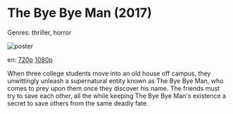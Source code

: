 # The Bye Bye Man (2017)

Genres: thriller, horror

![poster](http://image.tmdb.org/t/p/w500/bape74Eeli5NJ6x4UKuUr604xXh.jpg)

en:
  [720p](magnet:?xt=urn:btih:BBF4273CE66AFF2690A125B1DC1DC3D0E310926E&tr=udp://glotorrents.pw:6969/announce&tr=udp://tracker.opentrackr.org:1337/announce&tr=udp://torrent.gresille.org:80/announce&tr=udp://tracker.openbittorrent.com:80&tr=udp://tracker.coppersurfer.tk:6969&tr=udp://tracker.leechers-paradise.org:6969&tr=udp://p4p.arenabg.ch:1337&tr=udp://tracker.internetwarriors.net:1337)
  [1080p](magnet:?xt=urn:btih:EF83353A8599B0536C61A7BC86DE9EF36C018D7B&tr=udp://glotorrents.pw:6969/announce&tr=udp://tracker.opentrackr.org:1337/announce&tr=udp://torrent.gresille.org:80/announce&tr=udp://tracker.openbittorrent.com:80&tr=udp://tracker.coppersurfer.tk:6969&tr=udp://tracker.leechers-paradise.org:6969&tr=udp://p4p.arenabg.ch:1337&tr=udp://tracker.internetwarriors.net:1337)
  


When three college students move into an old house off campus, they unwittingly unleash a supernatural entity known as The Bye Bye Man, who comes to prey upon them once they discover his name. The friends must try to save each other, all the while keeping The Bye Bye Man's existence a secret to save others from the same deadly fate.